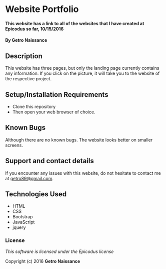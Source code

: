 # Website Portfolio

#### This website has a link to all of the websites that I have created at Epicodus so far, 10/15/2016

#### By **Getro Naissance**

## Description

This website has three pages, but only the landing page currently contains any information. If you click on the picture, it will take you to the website of the respective project.

## Setup/Installation Requirements

* Clone this repository
* Then open your web browser of choice.

## Known Bugs

 Although there are no known bugs. The website looks better on smaller screens.

## Support and contact details

 If you encounter any issues with this website, do not hesitate to contact me at getro89@gmail.com.

## Technologies Used

* HTML
* CSS
* Bootstrap
* JavaScript
* jquery

### License

*This software is licensed under the Epicodus license*

Copyright (c) 2016 **Getro Naissance**
